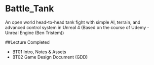 # Battle_Tank
An open world head-to-head tank fight with simple AI, terrain, and advanced control system in Unreal 4 (Based on the course of Udemy - Unreal Engine (Ben Tristem))

##Lecture Completed
* BT01 Intro, Notes & Assets
* BT02 Game Design Document (GDD)
